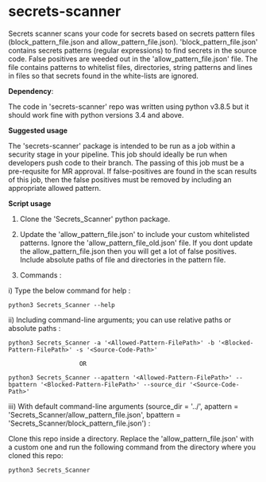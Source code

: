# secrets-scanner

Secrets scanner scans your code for secrets based on secrets pattern files (block_pattern_file.json and allow_pattern_file.json).
'block_pattern_file.json' contains secrets patterns (regular expressions) to find secrets in the source code.
False positives are weeded out in the 'allow_pattern_file.json' file. The file contains patterns to whitelist files, directories, string patterns and lines in files so that secrets found in the white-lists are ignored.
 
**Dependency**:

The code in 'secrets-scanner' repo was written using python v3.8.5 but it should work fine with python versions 3.4 and above.

**Suggested usage**

The 'secrets-scanner' package is intended to be run as a job within a security stage in your pipeline. This job should ideally be run when developers push code to their branch. The passing of this job must be a pre-requsite for MR approval. If false-positives are found in the scan results of this job, then the false positives must be removed by including an appropriate allowed pattern.

**Script usage**

1. Clone the 'Secrets_Scanner' python package.
2. Update the 'allow_pattern_file.json' to include your custom whitelisted patterns. Ignore the 'allow_pattern_file_old.json' file. If you dont update the allow_pattern_file.json then you will get a lot of false positives. Include absolute paths of file and directories in the pattern file. 

2. Commands : 

i) Type the below command for help : 

`python3 Secrets_Scanner --help`

ii) Including command-line arguments; you can use relative paths or absolute paths :

`python3 Secrets_Scanner -a '<Allowed-Pattern-FilePath>' -b '<Blocked-Pattern-FilePath>' -s '<Source-Code-Path>'`

                        OR
                        
`python3 Secrets_Scanner --apattern '<Allowed-Pattern-FilePath>' --bpattern '<Blocked-Pattern-FilePath>' --source_dir '<Source-Code-Path>'`

iii) With default command-line arguments (source_dir = '../', apattern = 'Secrets_Scanner/allow_pattern_file.json', bpattern = 'Secrets_Scanner/block_pattern_file.json') :

Clone this repo inside a directory. Replace the 'allow_pattern_file.json' with a custom one and run the following command from the directory where you cloned this repo:

`python3 Secrets_Scanner`




